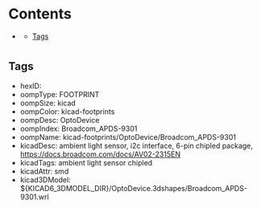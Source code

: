



Contents
========

* [](#)
	* [Tags](#tags)

# 

## Tags

- hexID: 
- oompType: FOOTPRINT
- oompSize: kicad
- oompColor: kicad-footprints
- oompDesc: OptoDevice
- oompIndex: Broadcom_APDS-9301
- oompName: kicad-footprints/OptoDevice/Broadcom_APDS-9301
- kicadDesc: ambient light sensor, i2c interface, 6-pin chipled package, https://docs.broadcom.com/docs/AV02-2315EN
- kicadTags: ambient light sensor chipled
- kicadAttr: smd
- kicad3DModel: ${KICAD6_3DMODEL_DIR}/OptoDevice.3dshapes/Broadcom_APDS-9301.wrl
